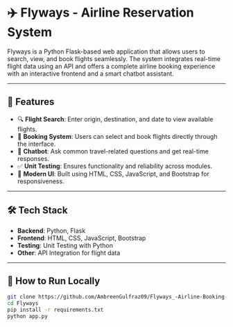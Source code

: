 # ✈️ Flyways - Airline Reservation System

Flyways is a Python Flask-based web application that allows users to search, view, and book flights seamlessly. The system integrates real-time flight data using an API and offers a complete airline booking experience with an interactive frontend and a smart chatbot assistant.

---

## 🚀 Features

- 🔍 **Flight Search**: Enter origin, destination, and date to view available flights.
- 📅 **Booking System**: Users can select and book flights directly through the interface.
- 🧠 **Chatbot**: Ask common travel-related questions and get real-time responses.
- ✅ **Unit Testing**: Ensures functionality and reliability across modules.
- 🎨 **Modern UI**: Built using HTML, CSS, JavaScript, and Bootstrap for responsiveness.

---

## 🛠️ Tech Stack

- **Backend**: Python, Flask
- **Frontend**: HTML, CSS, JavaScript, Bootstrap
- **Testing**: Unit Testing with Python
- **Other**: API Integration for flight data

---

## 📂 How to Run Locally

```bash
git clone https://github.com/AmbreenGulfraz09/Flyways_-Airline-Booking-System.git
cd Flyways
pip install -r requirements.txt
python app.py
